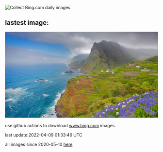 ![Collect Bing.com daily images](https://github.com/counter2015/bing-daily-images/workflows/Collect%20Bing.com%20daily%20images/badge.svg)
## lastest image:
![](images/PontaDelgada.jpg)

use github actions to download www.bing.com images.

last update:2022-04-09 01:33:46 UTC

all images since 2020-05-10 [here](https://github.com/counter2015/bing-daily-images/tree/master/images) 
